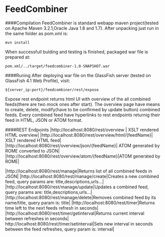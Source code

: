 FeedCombiner
======

####Compilation
FeedCombiner is standard webapp maven project(tested on Apache Maven 3.2.1,Oracle Java 1.8 and 1.7).
After unpacking just run in the same folder as pom.xml is:
```
mvn install
```
When successfull bulding and testing is finished, packaged war file is prepared at:
```
pom.xml/../target/feedcombiner-1.0-SNAPSHOT.war
```

####Runing
After deploying war file on the GlassFish server (tested on GlassFish 4.1 Web Profile),
visit:
```
${server_ip:port}/feedcombiner/rest/expose
```
Expose rest endpoint returns html UI with overview of the all combined feeds(there are two mock ones after start). The overview page have means to create, delete, modify(have to be confirmed by update button) combined feeds. Every combined feed have hyperlinks to rest endpoints returnig their feed in HTML, JSON or ATOM format. 

####REST Endpoints
|http://localhost:8080/rest/overview | XSLT rendered HTML overview|
|http://localhost:8080/rest/overview/html/{feedName}| XSLT rendered HTML feed|
|http://localhost:8080/rest/overview/json/{feedName}| ATOM generated by ROME converted to JSON|
|http://localhost:8080/rest/overview/atom/{feedName}|ATOM generated by ROME|

|http://localhost:8080/rest/manage|Returns list of all combined feeds in JSON|
|http://localhost:8080/rest/manage/create|Creates a new combined feed, query params are: title,descriptions,urls...|
|http://localhost:8080/rest/manage/update|Updates a combined feed, query params are: title,descriptions,urls...|
|http://localhost:8080/rest/manage/delete|Removes combined feed by its name/title, query param is: title|
|http://localhost:8080/rest/timer|Returns time left to the next feeds refresh in seconds|
|http://localhost:8080/rest/timer/getinterval|Returns current interval between refreshes in seconds|
http://localhost:8080/rest/timer/setinterval|Sets new interval in seconds between the feed refreshes, query param is: interval|
```

